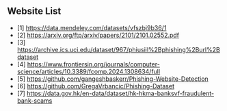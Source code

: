 ## Website List

* [1] https://data.mendeley.com/datasets/vfszbj9b36/1 
* [2] https://arxiv.org/ftp/arxiv/papers/2101/2101.02552.pdf 
* [3] https://archive.ics.uci.edu/dataset/967/phiusiil%2Bphishing%2Burl%2Bdataset 
* [4] https://www.frontiersin.org/journals/computer-science/articles/10.3389/fcomp.2024.1308634/full 
* [5] https://github.com/gangeshbaskerr/Phishing-Website-Detection 
* [6] https://github.com/GregaVrbancic/Phishing-Dataset 
* [7] https://data.gov.hk/en-data/dataset/hk-hkma-banksvf-fraudulent-bank-scams 
